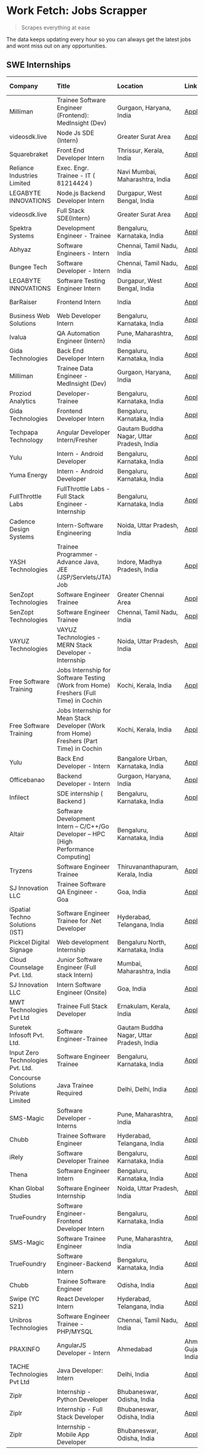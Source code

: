 # Work Fetch: Jobs Scrapper
> Scrapes everything at ease

The data keeps updating every hour so you can always get the latest jobs and wont miss out on any opportunities.

## SWE Internships
<!--START_SECTION:workfetch-->
| Company                             | Title                                                                                    | Location                                  | Link                                                                                                                                                                                                                                                                                                                   | Date Posted   |
|:------------------------------------|:-----------------------------------------------------------------------------------------|:------------------------------------------|:-----------------------------------------------------------------------------------------------------------------------------------------------------------------------------------------------------------------------------------------------------------------------------------------------------------------------|:--------------|
| Milliman                            | Trainee Software Engineer (Frontend): MedInsight (Dev)                                   | Gurgaon, Haryana, India                   | [Apply](https://in.linkedin.com/jobs/view/trainee-software-engineer-frontend-medinsight-dev-at-milliman-3792874280?refId=MkZ9MRmvoQlPBmkWdaRW2Q%3D%3D&trackingId=JJ3wBdOiCk5GDk8Wammh4Q%3D%3D&position=4&pageNum=1&trk=public_jobs_jserp-result_search-card)                                                           | 2024-03-01    |
| videosdk.live                       | Node Js SDE (Intern)                                                                     | Greater Surat Area                        | [Apply](https://in.linkedin.com/jobs/view/node-js-sde-intern-at-videosdk-live-3843903369?refId=MkZ9MRmvoQlPBmkWdaRW2Q%3D%3D&trackingId=ONhHuTpD7FiQQ7pOHDHOxw%3D%3D&position=21&pageNum=1&trk=public_jobs_jserp-result_search-card)                                                                                    | 2024-03-01    |
| Squarebraket                        | Front End Developer Intern                                                               | Thrissur, Kerala, India                   | [Apply](https://in.linkedin.com/jobs/view/front-end-developer-intern-at-squarebraket-3838541191?refId=x3ZOu6uSUn1UenA%2BrggmNQ%3D%3D&trackingId=8Zsxr%2BrSQiGeeyF5QYs9Sg%3D%3D&position=18&pageNum=0&trk=public_jobs_jserp-result_search-card)                                                                         | 2024-02-29    |
| Reliance Industries Limited         | Exec. Engr. Trainee - IT ( 81214424 )                                                    | Navi Mumbai, Maharashtra, India           | [Apply](https://in.linkedin.com/jobs/view/exec-engr-trainee-it-81214424-at-reliance-industries-limited-3842850941?refId=MkZ9MRmvoQlPBmkWdaRW2Q%3D%3D&trackingId=2J6F9W%2FrlIPSmStaM2sgyA%3D%3D&position=16&pageNum=1&trk=public_jobs_jserp-result_search-card)                                                         | 2024-02-29    |
| LEGABYTE INNOVATIONS                | Node.js Backend Developer Intern                                                         | Durgapur, West Bengal, India              | [Apply](https://in.linkedin.com/jobs/view/node-js-backend-developer-intern-at-legabyte-innovations-3842647664?refId=WhCr1FrOK0oZ94PXhKaq9A%3D%3D&trackingId=EXd4h1ZzFat7y%2BfJp%2BU%2Fsg%3D%3D&position=6&pageNum=2&trk=public_jobs_jserp-result_search-card)                                                          | 2024-02-29    |
| videosdk.live                       | Full Stack SDE(Intern)                                                                   | Greater Surat Area                        | [Apply](https://in.linkedin.com/jobs/view/full-stack-sde-intern-at-videosdk-live-3842945056?refId=WhCr1FrOK0oZ94PXhKaq9A%3D%3D&trackingId=Z97FkrEuRHVWbZjeXV0Pkg%3D%3D&position=10&pageNum=2&trk=public_jobs_jserp-result_search-card)                                                                                 | 2024-02-29    |
| Spektra Systems                     | Development Engineer - Trainee                                                           | Bengaluru, Karnataka, India               | [Apply](https://in.linkedin.com/jobs/view/development-engineer-trainee-at-spektra-systems-3843321386?refId=qJh%2F%2B826B1QCp%2F9zRRy5Sw%3D%3D&trackingId=DpARX%2B%2Fa756USxNaZtbguQ%3D%3D&position=21&pageNum=3&trk=public_jobs_jserp-result_search-card)                                                              | 2024-02-29    |
| Abhyaz                              | Software Engineers - Intern                                                              | Chennai, Tamil Nadu, India                | [Apply](https://in.linkedin.com/jobs/view/software-engineers-intern-at-abhyaz-3842331306?refId=x3ZOu6uSUn1UenA%2BrggmNQ%3D%3D&trackingId=ecnAhn%2FHawa0TVKRyJ9NHQ%3D%3D&position=23&pageNum=0&trk=public_jobs_jserp-result_search-card)                                                                                | 2024-02-28    |
| Bungee Tech                         | Software Developer - Intern                                                              | Chennai, Tamil Nadu, India                | [Apply](https://in.linkedin.com/jobs/view/software-developer-intern-at-bungee-tech-3842220746?refId=MkZ9MRmvoQlPBmkWdaRW2Q%3D%3D&trackingId=eJ7LNzzJpOT0z5Avk2QmHg%3D%3D&position=9&pageNum=1&trk=public_jobs_jserp-result_search-card)                                                                                | 2024-02-28    |
| LEGABYTE INNOVATIONS                | Software Testing Engineer Intern                                                         | Durgapur, West Bengal, India              | [Apply](https://in.linkedin.com/jobs/view/software-testing-engineer-intern-at-legabyte-innovations-3841909855?refId=WhCr1FrOK0oZ94PXhKaq9A%3D%3D&trackingId=Dmh2FBGaaz5yTYx%2BwJZjng%3D%3D&position=23&pageNum=2&trk=public_jobs_jserp-result_search-card)                                                             | 2024-02-28    |
| BarRaiser                           | Frontend Intern                                                                          | India                                     | [Apply](https://in.linkedin.com/jobs/view/frontend-intern-at-barraiser-3830344799?refId=qJh%2F%2B826B1QCp%2F9zRRy5Sw%3D%3D&trackingId=DrZN0RsUagKL%2B2QxbxN%2Fxw%3D%3D&position=12&pageNum=3&trk=public_jobs_jserp-result_search-card)                                                                                 | 2024-02-27    |
| Business Web Solutions              | Web Developer Intern                                                                     | Bengaluru, Karnataka, India               | [Apply](https://in.linkedin.com/jobs/view/web-developer-intern-at-business-web-solutions-3839906144?refId=x3ZOu6uSUn1UenA%2BrggmNQ%3D%3D&trackingId=VKSCITvsUdViiDiq3XfI9Q%3D%3D&position=16&pageNum=0&trk=public_jobs_jserp-result_search-card)                                                                       | 2024-02-26    |
| Ivalua                              | QA Automation Engineer (Intern)                                                          | Pune, Maharashtra, India                  | [Apply](https://in.linkedin.com/jobs/view/qa-automation-engineer-intern-at-ivalua-3762560998?refId=qJh%2F%2B826B1QCp%2F9zRRy5Sw%3D%3D&trackingId=GCJ%2Fhs8zjnY1AtRQtDPUig%3D%3D&position=23&pageNum=3&trk=public_jobs_jserp-result_search-card)                                                                        | 2024-02-24    |
| Gida Technologies                   | Back End Developer Intern                                                                | Bengaluru, Karnataka, India               | [Apply](https://in.linkedin.com/jobs/view/back-end-developer-intern-at-gida-technologies-3836849295?refId=WhCr1FrOK0oZ94PXhKaq9A%3D%3D&trackingId=CPUT8AmC%2Fq0Cf7Xy9GZSXA%3D%3D&position=4&pageNum=2&trk=public_jobs_jserp-result_search-card)                                                                        | 2024-02-23    |
| Milliman                            | Trainee Data Engineer - MedInsight (Dev)                                                 | Gurgaon, Haryana, India                   | [Apply](https://in.linkedin.com/jobs/view/trainee-data-engineer-medinsight-dev-at-milliman-3789275187?refId=WhCr1FrOK0oZ94PXhKaq9A%3D%3D&trackingId=HJvhOAlrW8HfJ6r%2FHH0YiQ%3D%3D&position=14&pageNum=2&trk=public_jobs_jserp-result_search-card)                                                                     | 2024-02-23    |
| Proziod Analytics                   | Developer-Trainee                                                                        | Bengaluru, Karnataka, India               | [Apply](https://in.linkedin.com/jobs/view/developer-trainee-at-proziod-analytics-3838200708?refId=qJh%2F%2B826B1QCp%2F9zRRy5Sw%3D%3D&trackingId=98HhJ69yLcUiKqAa9%2FkG4Q%3D%3D&position=19&pageNum=3&trk=public_jobs_jserp-result_search-card)                                                                         | 2024-02-23    |
| Gida Technologies                   | Frontend Developer Intern                                                                | Bengaluru, Karnataka, India               | [Apply](https://in.linkedin.com/jobs/view/frontend-developer-intern-at-gida-technologies-3836040945?refId=x3ZOu6uSUn1UenA%2BrggmNQ%3D%3D&trackingId=AvvxhB2lP9kxX7vobexFLQ%3D%3D&position=14&pageNum=0&trk=public_jobs_jserp-result_search-card)                                                                       | 2024-02-21    |
| Techpapa Technology                 | Angular Developer Intern/Fresher                                                         | Gautam Buddha Nagar, Uttar Pradesh, India | [Apply](https://in.linkedin.com/jobs/view/angular-developer-intern-fresher-at-techpapa-technology-3834305862?refId=WhCr1FrOK0oZ94PXhKaq9A%3D%3D&trackingId=rorHa1NSkmonrvOElCxN2w%3D%3D&position=2&pageNum=2&trk=public_jobs_jserp-result_search-card)                                                                 | 2024-02-20    |
| Yulu                                | Intern - Android Developer                                                               | Bengaluru, Karnataka, India               | [Apply](https://in.linkedin.com/jobs/view/intern-android-developer-at-yulu-3834459982?refId=WhCr1FrOK0oZ94PXhKaq9A%3D%3D&trackingId=s1NWbE3NTAVovgU4v0Z3Zg%3D%3D&position=3&pageNum=2&trk=public_jobs_jserp-result_search-card)                                                                                        | 2024-02-19    |
| Yuma Energy                         | Intern - Android Developer                                                               | Bengaluru, Karnataka, India               | [Apply](https://in.linkedin.com/jobs/view/intern-android-developer-at-yuma-energy-3830771896?refId=qJh%2F%2B826B1QCp%2F9zRRy5Sw%3D%3D&trackingId=QGw%2Bq7qdn06pmKsylPLIaA%3D%3D&position=18&pageNum=3&trk=public_jobs_jserp-result_search-card)                                                                        | 2024-02-19    |
| FullThrottle Labs                   | FullThrottle Labs - Full Stack Engineer - Internship                                     | Bengaluru, Karnataka, India               | [Apply](https://in.linkedin.com/jobs/view/fullthrottle-labs-full-stack-engineer-internship-at-fullthrottle-labs-3829636016?refId=MkZ9MRmvoQlPBmkWdaRW2Q%3D%3D&trackingId=aW%2F0L3ITnMaLb00%2F3Pcf8Q%3D%3D&position=22&pageNum=1&trk=public_jobs_jserp-result_search-card)                                              | 2024-02-17    |
| Cadence Design Systems              | Intern-Software Engineering                                                              | Noida, Uttar Pradesh, India               | [Apply](https://in.linkedin.com/jobs/view/intern-software-engineering-at-cadence-design-systems-3794689056?refId=WhCr1FrOK0oZ94PXhKaq9A%3D%3D&trackingId=p1iQgxJOhTAHrE6pAG8NOQ%3D%3D&position=19&pageNum=2&trk=public_jobs_jserp-result_search-card)                                                                  | 2024-02-17    |
| YASH Technologies                   | Trainee Programmer - Advance Java, JEE (JSP/Servlets/JTA) Job                            | Indore, Madhya Pradesh, India             | [Apply](https://in.linkedin.com/jobs/view/trainee-programmer-advance-java-jee-jsp-servlets-jta-job-at-yash-technologies-3811759183?refId=x3ZOu6uSUn1UenA%2BrggmNQ%3D%3D&trackingId=fFlxknY0gw596BlkUgTF5Q%3D%3D&position=12&pageNum=0&trk=public_jobs_jserp-result_search-card)                                        | 2024-02-13    |
| SenZopt Technologies                | Software Engineer Trainee                                                                | Greater Chennai Area                      | [Apply](https://in.linkedin.com/jobs/view/software-engineer-trainee-at-senzopt-technologies-3827688781?refId=MkZ9MRmvoQlPBmkWdaRW2Q%3D%3D&trackingId=Qco%2FnPgBMaPvtw2mq8dQGw%3D%3D&position=6&pageNum=1&trk=public_jobs_jserp-result_search-card)                                                                     | 2024-02-12    |
| SenZopt Technologies                | Software Engineer Trainee                                                                | Chennai, Tamil Nadu, India                | [Apply](https://in.linkedin.com/jobs/view/software-engineer-trainee-at-senzopt-technologies-3827686880?refId=MkZ9MRmvoQlPBmkWdaRW2Q%3D%3D&trackingId=88G7RpAOx2vVqvXalTCIvQ%3D%3D&position=17&pageNum=1&trk=public_jobs_jserp-result_search-card)                                                                      | 2024-02-12    |
| VAYUZ Technologies                  | VAYUZ Technologies - MERN Stack Developer - Internship                                   | Noida, Uttar Pradesh, India               | [Apply](https://in.linkedin.com/jobs/view/vayuz-technologies-mern-stack-developer-internship-at-vayuz-technologies-3822619356?refId=WhCr1FrOK0oZ94PXhKaq9A%3D%3D&trackingId=2Ahpv2H5OlhqdLWVkphg6A%3D%3D&position=1&pageNum=2&trk=public_jobs_jserp-result_search-card)                                                | 2024-02-10    |
| Free Software Training              | Jobs Internship for Software Testing (Work from Home) Freshers (Full Time) in Cochin     | Kochi, Kerala, India                      | [Apply](https://in.linkedin.com/jobs/view/jobs-internship-for-software-testing-work-from-home-freshers-full-time-in-cochin-at-free-software-training-3826557030?refId=WhCr1FrOK0oZ94PXhKaq9A%3D%3D&trackingId=1CF%2FDOV%2BjYWJYcfHvtCwBA%3D%3D&position=22&pageNum=2&trk=public_jobs_jserp-result_search-card)         | 2024-02-10    |
| Free Software Training              | Jobs Internship for Mean Stack Developer (Work from Home) Freshers (Part Time) in Cochin | Kochi, Kerala, India                      | [Apply](https://in.linkedin.com/jobs/view/jobs-internship-for-mean-stack-developer-work-from-home-freshers-part-time-in-cochin-at-free-software-training-3826556130?refId=qJh%2F%2B826B1QCp%2F9zRRy5Sw%3D%3D&trackingId=TWihgew%2FlNbPX7iEYTUtew%3D%3D&position=13&pageNum=3&trk=public_jobs_jserp-result_search-card) | 2024-02-10    |
| Yulu                                | Back End Developer - Intern                                                              | Bangalore Urban, Karnataka, India         | [Apply](https://in.linkedin.com/jobs/view/back-end-developer-intern-at-yulu-3821682220?refId=x3ZOu6uSUn1UenA%2BrggmNQ%3D%3D&trackingId=91Hc5CkE8wVjnw8yhFxhjw%3D%3D&position=6&pageNum=0&trk=public_jobs_jserp-result_search-card)                                                                                     | 2024-02-04    |
| Officebanao                         | Backend Developer - Intern                                                               | Gurgaon, Haryana, India                   | [Apply](https://in.linkedin.com/jobs/view/backend-developer-intern-at-officebanao-3814263731?refId=x3ZOu6uSUn1UenA%2BrggmNQ%3D%3D&trackingId=a51u524LmjBMwwjsHROlXQ%3D%3D&position=20&pageNum=0&trk=public_jobs_jserp-result_search-card)                                                                              | 2024-01-31    |
| Infilect                            | SDE internship ( Backend )                                                               | Bengaluru, Karnataka, India               | [Apply](https://in.linkedin.com/jobs/view/sde-internship-backend-at-infilect-3815120558?refId=x3ZOu6uSUn1UenA%2BrggmNQ%3D%3D&trackingId=v8T0UDjAAsLaCYNtNjRhfw%3D%3D&position=21&pageNum=0&trk=public_jobs_jserp-result_search-card)                                                                                   | 2024-01-25    |
| Altair                              | Software Development Intern – C/C++/Go Developer – HPC [High Performance Computing]      | Bengaluru, Karnataka, India               | [Apply](https://in.linkedin.com/jobs/view/software-development-intern-%E2%80%93-c-c%2B%2B-go-developer-%E2%80%93-hpc-high-performance-computing-at-altair-3809167074?refId=qJh%2F%2B826B1QCp%2F9zRRy5Sw%3D%3D&trackingId=TU6K5JhcwQxJogQXzMPNNg%3D%3D&position=2&pageNum=3&trk=public_jobs_jserp-result_search-card)   | 2024-01-19    |
| Tryzens                             | Software Engineer Trainee                                                                | Thiruvananthapuram, Kerala, India         | [Apply](https://in.linkedin.com/jobs/view/software-engineer-trainee-at-tryzens-3809363491?refId=MkZ9MRmvoQlPBmkWdaRW2Q%3D%3D&trackingId=gAgr%2F55NBSRRWkO%2Bas%2BPhQ%3D%3D&position=10&pageNum=1&trk=public_jobs_jserp-result_search-card)                                                                             | 2024-01-18    |
| SJ Innovation LLC                   | Trainee Software QA Engineer - Goa                                                       | Goa, India                                | [Apply](https://in.linkedin.com/jobs/view/trainee-software-qa-engineer-goa-at-sj-innovation-llc-3804578231?refId=qJh%2F%2B826B1QCp%2F9zRRy5Sw%3D%3D&trackingId=Buf4syT8Bsk3t365yjLpig%3D%3D&position=9&pageNum=3&trk=public_jobs_jserp-result_search-card)                                                             | 2024-01-18    |
| iSpatial Techno Solutions (IST)     | Software Engineer Trainee for .Net Developer                                             | Hyderabad, Telangana, India               | [Apply](https://in.linkedin.com/jobs/view/software-engineer-trainee-for-net-developer-at-ispatial-techno-solutions-ist-3826984352?refId=qJh%2F%2B826B1QCp%2F9zRRy5Sw%3D%3D&trackingId=YoZ8PKLuNekJZ95T0kmcig%3D%3D&position=10&pageNum=3&trk=public_jobs_jserp-result_search-card)                                     | 2024-01-16    |
| Pickcel Digital Signage             | Web development Internship                                                               | Bengaluru North, Karnataka, India         | [Apply](https://in.linkedin.com/jobs/view/web-development-internship-at-pickcel-digital-signage-3826062393?refId=WhCr1FrOK0oZ94PXhKaq9A%3D%3D&trackingId=2UG1NsWZFn4mNCiMMMOpfQ%3D%3D&position=8&pageNum=2&trk=public_jobs_jserp-result_search-card)                                                                   | 2024-01-15    |
| Cloud Counselage Pvt. Ltd.          | Junior Software Engineer (Full stack Intern)                                             | Mumbai, Maharashtra, India                | [Apply](https://in.linkedin.com/jobs/view/junior-software-engineer-full-stack-intern-at-cloud-counselage-pvt-ltd-3803132814?refId=x3ZOu6uSUn1UenA%2BrggmNQ%3D%3D&trackingId=PDkjkPr2XlGp61%2BZk5y%2FYQ%3D%3D&position=22&pageNum=0&trk=public_jobs_jserp-result_search-card)                                           | 2024-01-11    |
| SJ Innovation LLC                   | Intern Software Engineer (Onsite)                                                        | Goa, India                                | [Apply](https://in.linkedin.com/jobs/view/intern-software-engineer-onsite-at-sj-innovation-llc-3799959011?refId=MkZ9MRmvoQlPBmkWdaRW2Q%3D%3D&trackingId=vvDSeTKCpi5fWKayOSqgQA%3D%3D&position=14&pageNum=1&trk=public_jobs_jserp-result_search-card)                                                                   | 2024-01-11    |
| MWT Technologies Pvt Ltd            | Trainee Full Stack Developer                                                             | Ernakulam, Kerala, India                  | [Apply](https://in.linkedin.com/jobs/view/trainee-full-stack-developer-at-mwt-technologies-pvt-ltd-3800921715?refId=x3ZOu6uSUn1UenA%2BrggmNQ%3D%3D&trackingId=MlMitd3q%2FUUlREGoBCjhkA%3D%3D&position=3&pageNum=0&trk=public_jobs_jserp-result_search-card)                                                            | 2024-01-09    |
| Suretek Infosoft Pvt. Ltd.          | Software Engineer-Trainee                                                                | Gautam Buddha Nagar, Uttar Pradesh, India | [Apply](https://in.linkedin.com/jobs/view/software-engineer-trainee-at-suretek-infosoft-pvt-ltd-3800934643?refId=x3ZOu6uSUn1UenA%2BrggmNQ%3D%3D&trackingId=meQTo548yTVvS8QMCMO3FA%3D%3D&position=13&pageNum=0&trk=public_jobs_jserp-result_search-card)                                                                | 2024-01-09    |
| Input Zero Technologies Pvt. Ltd.   | Software Engineer Trainee                                                                | Bengaluru, Karnataka, India               | [Apply](https://in.linkedin.com/jobs/view/software-engineer-trainee-at-input-zero-technologies-pvt-ltd-3800927643?refId=MkZ9MRmvoQlPBmkWdaRW2Q%3D%3D&trackingId=WS3e8atb3td20DdaouzzNA%3D%3D&position=5&pageNum=1&trk=public_jobs_jserp-result_search-card)                                                            | 2024-01-09    |
| Concourse Solutions Private Limited | Java Trainee Required                                                                    | Delhi, Delhi, India                       | [Apply](https://in.linkedin.com/jobs/view/java-trainee-required-at-concourse-solutions-private-limited-3800941190?refId=qJh%2F%2B826B1QCp%2F9zRRy5Sw%3D%3D&trackingId=CGGXx7qvB%2FT9TYHrtRFUcw%3D%3D&position=11&pageNum=3&trk=public_jobs_jserp-result_search-card)                                                   | 2024-01-09    |
| SMS-Magic                           | Software Developer -Interns                                                              | Pune, Maharashtra, India                  | [Apply](https://in.linkedin.com/jobs/view/software-developer-interns-at-sms-magic-3799485343?refId=MkZ9MRmvoQlPBmkWdaRW2Q%3D%3D&trackingId=GuCKfOCXSTzlFUOlOMq9NA%3D%3D&position=7&pageNum=1&trk=public_jobs_jserp-result_search-card)                                                                                 | 2024-01-05    |
| Chubb                               | Trainee Software Engineer                                                                | Hyderabad, Telangana, India               | [Apply](https://in.linkedin.com/jobs/view/trainee-software-engineer-at-chubb-3811550279?refId=WhCr1FrOK0oZ94PXhKaq9A%3D%3D&trackingId=xueZrFAddWCslwtTe7MW2A%3D%3D&position=17&pageNum=2&trk=public_jobs_jserp-result_search-card)                                                                                     | 2023-12-28    |
| iRely                               | Software Developer Trainee                                                               | Bengaluru, Karnataka, India               | [Apply](https://in.linkedin.com/jobs/view/software-developer-trainee-at-irely-3801577534?refId=x3ZOu6uSUn1UenA%2BrggmNQ%3D%3D&trackingId=DAT2%2BbLi1hzxTIdhOk%2BsvA%3D%3D&position=8&pageNum=0&trk=public_jobs_jserp-result_search-card)                                                                               | 2023-12-22    |
| Thena                               | Software Engineer Intern                                                                 | Bengaluru, Karnataka, India               | [Apply](https://in.linkedin.com/jobs/view/software-engineer-intern-at-thena-3778731751?refId=x3ZOu6uSUn1UenA%2BrggmNQ%3D%3D&trackingId=8nYB4QYB6bRFc4RV2JAbvQ%3D%3D&position=10&pageNum=0&trk=public_jobs_jserp-result_search-card)                                                                                    | 2023-12-05    |
| Khan Global Studies                 | Software Engineer Internship                                                             | Noida, Uttar Pradesh, India               | [Apply](https://in.linkedin.com/jobs/view/software-engineer-internship-at-khan-global-studies-3766942197?refId=MkZ9MRmvoQlPBmkWdaRW2Q%3D%3D&trackingId=EyV08Rg2Ta2E1T6Fg9rbbw%3D%3D&position=18&pageNum=1&trk=public_jobs_jserp-result_search-card)                                                                    | 2023-11-27    |
| TrueFoundry                         | Software Engineer- Frontend Developer Intern                                             | Bengaluru, Karnataka, India               | [Apply](https://in.linkedin.com/jobs/view/software-engineer-frontend-developer-intern-at-truefoundry-3790095058?refId=x3ZOu6uSUn1UenA%2BrggmNQ%3D%3D&trackingId=PPf%2FzGFlxrXlrJbuKD8dvA%3D%3D&position=9&pageNum=0&trk=public_jobs_jserp-result_search-card)                                                          | 2023-11-24    |
| SMS-Magic                           | Software Trainee Engineer                                                                | Pune, Maharashtra, India                  | [Apply](https://in.linkedin.com/jobs/view/software-trainee-engineer-at-sms-magic-3761409781?refId=x3ZOu6uSUn1UenA%2BrggmNQ%3D%3D&trackingId=sz%2FdtYezz96Hb%2B22abzF8w%3D%3D&position=24&pageNum=0&trk=public_jobs_jserp-result_search-card)                                                                           | 2023-11-16    |
| TrueFoundry                         | Software Engineer-Backend Intern                                                         | Bengaluru, Karnataka, India               | [Apply](https://in.linkedin.com/jobs/view/software-engineer-backend-intern-at-truefoundry-3779508170?refId=MkZ9MRmvoQlPBmkWdaRW2Q%3D%3D&trackingId=E4bo1NcNoyNqvlv3FOxELw%3D%3D&position=3&pageNum=1&trk=public_jobs_jserp-result_search-card)                                                                         | 2023-11-10    |
| Chubb                               | Trainee Software Engineer                                                                | Odisha, India                             | [Apply](https://in.linkedin.com/jobs/view/trainee-software-engineer-at-chubb-3756335100?refId=qJh%2F%2B826B1QCp%2F9zRRy5Sw%3D%3D&trackingId=GLgsRAA095pG5RpN8r2cwg%3D%3D&position=4&pageNum=3&trk=public_jobs_jserp-result_search-card)                                                                                | 2023-11-02    |
| Swipe (YC S21)                      | React Developer Intern                                                                   | Hyderabad, Telangana, India               | [Apply](https://in.linkedin.com/jobs/view/react-developer-intern-at-swipe-yc-s21-3737600089?refId=x3ZOu6uSUn1UenA%2BrggmNQ%3D%3D&trackingId=8MH8XeCdSS6o7c%2BWFYAzTQ%3D%3D&position=11&pageNum=0&trk=public_jobs_jserp-result_search-card)                                                                             | 2023-10-13    |
| Unibros Technologies                | Software Engineer Trainee - PHP/MYSQL                                                    | Chennai, Tamil Nadu, India                | [Apply](https://in.linkedin.com/jobs/view/software-engineer-trainee-php-mysql-at-unibros-technologies-3656599241?refId=MkZ9MRmvoQlPBmkWdaRW2Q%3D%3D&trackingId=V6QTRVIdUxwnsb7YfhkoQA%3D%3D&position=8&pageNum=1&trk=public_jobs_jserp-result_search-card)                                                             | 2023-06-12    |
| PRAXINFO                            | AngularJS Developer - Intern | Ahmedabad                                                 | Ahmedabad, Gujarat, India                 | [Apply](https://in.linkedin.com/jobs/view/angularjs-developer-intern-ahmedabad-at-praxinfo-3656594961?refId=WhCr1FrOK0oZ94PXhKaq9A%3D%3D&trackingId=7teLJhOX%2B6PFfHzfcMzCug%3D%3D&position=25&pageNum=2&trk=public_jobs_jserp-result_search-card)                                                                     | 2023-06-12    |
| TACHE Technologies Pvt Ltd          | Java Developer: Intern                                                                   | Delhi, India                              | [Apply](https://in.linkedin.com/jobs/view/java-developer-intern-at-tache-technologies-pvt-ltd-3627622735?refId=WhCr1FrOK0oZ94PXhKaq9A%3D%3D&trackingId=547gIEtLfE4JWGaBjLoveA%3D%3D&position=20&pageNum=2&trk=public_jobs_jserp-result_search-card)                                                                    | 2023-06-06    |
| Ziplr                               | Internship - Python Developer                                                            | Bhubaneswar, Odisha, India                | [Apply](https://in.linkedin.com/jobs/view/internship-python-developer-at-ziplr-3645677592?refId=WhCr1FrOK0oZ94PXhKaq9A%3D%3D&trackingId=%2FPFnqOfohGNOx6Xav8VXqA%3D%3D&position=7&pageNum=2&trk=public_jobs_jserp-result_search-card)                                                                                  | 2023-06-02    |
| Ziplr                               | Internship - Full Stack Developer                                                        | Bhubaneswar, Odisha, India                | [Apply](https://in.linkedin.com/jobs/view/internship-full-stack-developer-at-ziplr-3645675705?refId=WhCr1FrOK0oZ94PXhKaq9A%3D%3D&trackingId=Dgoxt7zogLXhNneQKrlCJQ%3D%3D&position=18&pageNum=2&trk=public_jobs_jserp-result_search-card)                                                                               | 2023-06-02    |
| Ziplr                               | Internship - Mobile App Developer                                                        | Bhubaneswar, Odisha, India                | [Apply](https://in.linkedin.com/jobs/view/internship-mobile-app-developer-at-ziplr-3618474948?refId=qJh%2F%2B826B1QCp%2F9zRRy5Sw%3D%3D&trackingId=mCJjjmgfBFvmILFWnU9viw%3D%3D&position=24&pageNum=3&trk=public_jobs_jserp-result_search-card)                                                                         | 2023-05-03    |
<!--END_SECTION:workfetch-->
